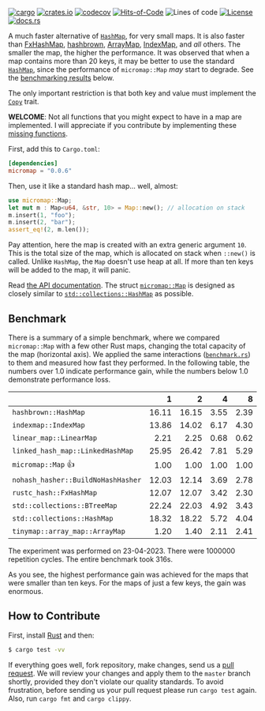 [![cargo](https://github.com/yegor256/micromap/actions/workflows/cargo.yml/badge.svg)](https://github.com/yegor256/micromap/actions/workflows/cargo.yml)
[![crates.io](https://img.shields.io/crates/v/micromap.svg)](https://crates.io/crates/micromap)
[![codecov](https://codecov.io/gh/yegor256/micromap/branch/master/graph/badge.svg)](https://codecov.io/gh/yegor256/micromap)
[![Hits-of-Code](https://hitsofcode.com/github/yegor256/micromap)](https://hitsofcode.com/view/github/yegor256/micromap)
![Lines of code](https://img.shields.io/tokei/lines/github/yegor256/micromap)
[![License](https://img.shields.io/badge/license-MIT-green.svg)](https://github.com/yegor256/micromap/blob/master/LICENSE.txt)
[![docs.rs](https://img.shields.io/docsrs/micromap)](https://docs.rs/micromap/latest/micromap/)

A much faster alternative of [`HashMap`](https://doc.rust-lang.org/std/collections/struct.HashMap.html), 
for very small maps. 
It is also faster than
[FxHashMap](https://github.com/rust-lang/rustc-hash),
[hashbrown](https://github.com/rust-lang/hashbrown),
[ArrayMap](https://github.com/robjtede/tinymap),
[IndexMap](https://crates.io/crates/indexmap),
and _all_ others.
The smaller the map, the higher the performance. 
It was observed that when a map contains more than 20 keys, it may be better to use the standard 
[`HashMap`](https://doc.rust-lang.org/std/collections/struct.HashMap.html), since
the performance of `micromap::Map` _may_ start to degrade. 
See the [benchmarking results](#benchmark) below.

The only important restriction is that both key and value must implement 
the [`Copy`](https://doc.rust-lang.org/std/marker/trait.Copy.html) trait.

**WELCOME**: 
Not all functions that you might expect to have in a map are implemented. 
I will appreciate if you contribute by implementing these 
[missing functions](https://github.com/yegor256/micromap/issues).

First, add this to `Cargo.toml`:

```toml
[dependencies]
micromap = "0.0.6"
```

Then, use it like a standard hash map... well, almost:

```rust
use micromap::Map;
let mut m : Map<u64, &str, 10> = Map::new(); // allocation on stack
m.insert(1, "foo");
m.insert(2, "bar");
assert_eq!(2, m.len());
```

Pay attention, here the map is created with an extra generic argument `10`. This is 
the total size of the map, which is allocated on stack when `::new()` is called. 
Unlike `HashMap`, the `Map` doesn't use heap at all. If more than ten keys will be
added to the map, it will panic.

Read [the API documentation](https://docs.rs/micromap/latest/micromap/). The struct
[`micromap::Map`](https://docs.rs/micromap/latest/micromap/struct.Map.html) is designed as closely similar to 
[`std::collections::HashMap`](https://doc.rust-lang.org/std/collections/struct.HashMap.html) as possible.

## Benchmark

There is a summary of a simple benchmark, where we compared `micromap::Map` with
a few other Rust maps, changing the total capacity of the map (horizontal axis).
We applied the same interactions 
([`benchmark.rs`](https://github.com/yegor256/micromap/blob/master/tests/benchmark.rs)) 
to them and measured how fast they performed. In the following table, 
the numbers over 1.0 indicate performance gain, 
while the numbers below 1.0 demonstrate performance loss.

<!-- benchmark -->
| | 1 | 2 | 4 | 8 | 16 | 32 | 64 | 128 |
| --- | --: | --: | --: | --: | --: | --: | --: | --: |
| `hashbrown::HashMap` | 16.11 | 16.15 | 3.55 | 2.39 | 1.24 | 0.54 | 0.25 | 0.12 |
| `indexmap::IndexMap` | 13.86 | 14.02 | 6.17 | 4.30 | 2.24 | 1.19 | 0.56 | 0.27 |
| `linear_map::LinearMap` | 2.21 | 2.25 | 0.68 | 0.62 | 0.56 | 0.73 | 0.61 | 0.63 |
| `linked_hash_map::LinkedHashMap` | 25.95 | 26.42 | 7.81 | 5.29 | 2.96 | 1.50 | 0.71 | 0.36 |
| `micromap::Map` 👍 | 1.00 | 1.00 | 1.00 | 1.00 | 1.00 | 1.00 | 1.00 | 1.00 |
| `nohash_hasher::BuildNoHashHasher` | 12.03 | 12.14 | 3.69 | 2.78 | 1.02 | 0.52 | 0.24 | 0.12 |
| `rustc_hash::FxHashMap` | 12.07 | 12.07 | 3.42 | 2.30 | 1.35 | 0.52 | 0.24 | 0.12 |
| `std::collections::BTreeMap` | 22.24 | 22.03 | 4.92 | 3.43 | 2.65 | 1.28 | 0.59 | 0.35 |
| `std::collections::HashMap` | 18.32 | 18.22 | 5.72 | 4.04 | 2.25 | 1.14 | 0.54 | 0.27 |
| `tinymap::array_map::ArrayMap` | 1.20 | 1.40 | 2.11 | 2.41 | 2.27 | 2.35 | 2.23 | 2.04 |

The experiment was performed on 23-04-2023.
 There were 1000000 repetition cycles.
 The entire benchmark took 316s.

<!-- benchmark -->

As you see, the highest performance gain was achieved for the maps that were smaller than ten keys.
For the maps of just a few keys, the gain was enormous.

## How to Contribute

First, install [Rust](https://www.rust-lang.org/tools/install) and then:

```bash
$ cargo test -vv
```

If everything goes well, fork repository, make changes, send us a [pull request](https://www.yegor256.com/2014/04/15/github-guidelines.html).
We will review your changes and apply them to the `master` branch shortly,
provided they don't violate our quality standards. To avoid frustration,
before sending us your pull request please run `cargo test` again. Also, 
run `cargo fmt` and `cargo clippy`.

